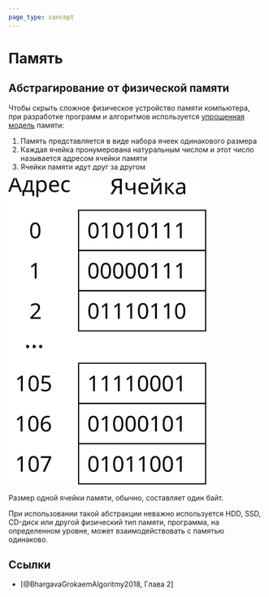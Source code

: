 ```yaml
---
page_type: concept
---
```

# Память

## Абстрагирование от физической памяти

Чтобы скрыть сложное физическое устройство памяти компьютера, при разработке программ и алгоритмов используется [упрощенная модель]([[20221029234239]]) памяти:

1. Память представляется в виде набора ячеек одинакового размера
2. Каждая ячейка пронумерована натуральным числом и этот число называется адресом ячейки памяти
3. Ячейки памяти идут друг за другом

![](images/memory01.svg)

Размер одной ячейки памяти, обычно, составляет один байт.

При использовании такой абстракции неважно используется HDD, SSD, CD-диск или другой физический тип памяти, программа, на определенном уровне, может взаимодействовать с памятью одинаково.

## Ссылки

* [@BhargavaGrokaemAlgoritmy2018, Глава 2]
